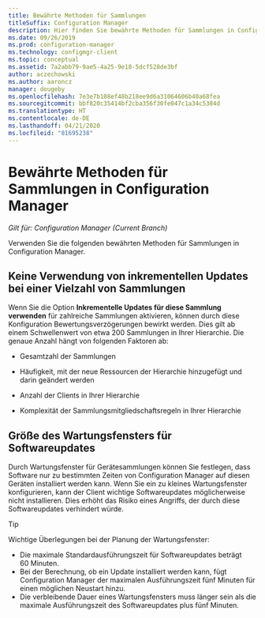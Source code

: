 ```yaml
---
title: Bewährte Methoden für Sammlungen
titleSuffix: Configuration Manager
description: Hier finden Sie bewährte Methoden für Sammlungen in Configuration Manager.
ms.date: 09/26/2019
ms.prod: configuration-manager
ms.technology: configmgr-client
ms.topic: conceptual
ms.assetid: 7a2abb79-9ae5-4a25-9e18-5dcf528de3bf
author: aczechowski
ms.author: aaroncz
manager: dougeby
ms.openlocfilehash: 7e3e7b108ef48b218ee9d6a31064606b40a68fea
ms.sourcegitcommit: bbf820c35414bf2cba356f30fe047c1a34c5384d
ms.translationtype: HT
ms.contentlocale: de-DE
ms.lasthandoff: 04/21/2020
ms.locfileid: "81695238"
---
```

# <a name="best-practices-for-collections-in-configuration-manager"></a>Bewährte Methoden für Sammlungen in Configuration Manager

*Gilt für: Configuration Manager (Current Branch)*

Verwenden Sie die folgenden bewährten Methoden für Sammlungen in Configuration Manager.  

## <a name="dont-use-incremental-updates-with-many-collections"></a><a name="bkmk_incremental"></a> Keine Verwendung von inkrementellen Updates bei einer Vielzahl von Sammlungen

Wenn Sie die Option **Inkrementelle Updates für diese Sammlung verwenden** für zahlreiche Sammlungen aktivieren, können durch diese Konfiguration Bewertungsverzögerungen bewirkt werden. Dies gilt ab einem Schwellenwert von etwa 200 Sammlungen in Ihrer Hierarchie. Die genaue Anzahl hängt von folgenden Faktoren ab:  

- Gesamtzahl der Sammlungen  

- Häufigkeit, mit der neue Ressourcen der Hierarchie hinzugefügt und darin geändert werden  

- Anzahl der Clients in Ihrer Hierarchie  

- Komplexität der Sammlungsmitgliedschaftsregeln in Ihrer Hierarchie  

## <a name="maintenance-window-size-for-software-updates"></a>Größe des Wartungsfensters für Softwareupdates

Durch Wartungsfenster für Gerätesammlungen können Sie festlegen, dass Software nur zu bestimmten Zeiten von Configuration Manager auf diesen Geräten installiert werden kann. Wenn Sie ein zu kleines Wartungsfenster konfigurieren, kann der Client wichtige Softwareupdates möglicherweise nicht installieren. Dies erhöht das Risiko eines Angriffs, der durch diese Softwareupdates verhindert würde.

> [!Tip]
> Wichtige Überlegungen bei der Planung der Wartungsfenster:
>
> - Die maximale Standardausführungszeit für Softwareupdates beträgt 60 Minuten.
> - Bei der Berechnung, ob ein Update installiert werden kann, fügt Configuration Manager der maximalen Ausführungszeit fünf Minuten für einen möglichen Neustart hinzu.
> - Die verbleibende Dauer eines Wartungsfensters muss länger sein als die maximale Ausführungszeit des Softwareupdates plus fünf Minuten.
